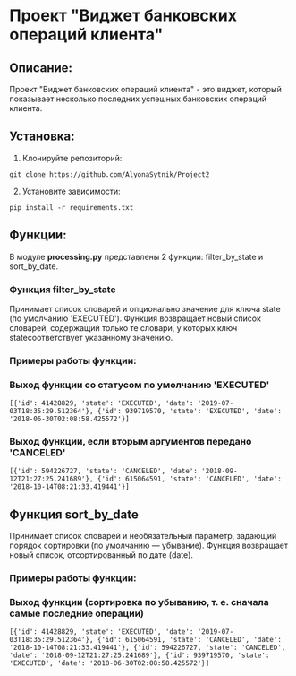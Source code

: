 # Проект "Виджет банковских операций клиента"

## Описание:
Проект "Виджет банковских операций клиента" - это виджет, который показывает несколько последних успешных банковских операций клиента.

## Установка:

1. Клонируйте репозиторий:
```
git clone https://github.com/AlyonaSytnik/Project2
```
2. Установите зависимости:
```
pip install -r requirements.txt
```

## Функции:

В модуле **processing.py** представлены 2 функции: filter_by_state и sort_by_date.

### Функция filter_by_state 

Принимает список словарей и опционально значение для ключа state (по умолчанию 'EXECUTED'). Функция возвращает новый список словарей, 
содержащий только те словари, у которых ключ stateсоответствует указанному значению.

### Примеры работы функции:
### Выход функции со статусом по умолчанию 'EXECUTED'
`[{'id': 41428829, 'state': 'EXECUTED', 'date': '2019-07-03T18:35:29.512364'}, {'id': 939719570, 'state': 'EXECUTED', 'date': '2018-06-30T02:08:58.425572'}]`

### Выход функции, если вторым аргументов передано 'CANCELED'
`[{'id': 594226727, 'state': 'CANCELED', 'date': '2018-09-12T21:27:25.241689'}, {'id': 615064591, 'state': 'CANCELED', 'date': '2018-10-14T08:21:33.419441'}]`

## Функция sort_by_date 
Принимает список словарей и необязательный параметр, задающий порядок сортировки (по умолчанию — убывание). Функция возвращает новый список, 
отсортированный по дате (date).

### Примеры работы функции:
### Выход функции (сортировка по убыванию, т. е. сначала самые последние операции)
`[{'id': 41428829, 'state': 'EXECUTED', 'date': '2019-07-03T18:35:29.512364'}, {'id': 615064591, 'state': 'CANCELED', 'date': '2018-10-14T08:21:33.419441'}, {'id': 594226727, 'state': 'CANCELED', 'date': '2018-09-12T21:27:25.241689'}, {'id': 939719570, 'state': 'EXECUTED', 'date': '2018-06-30T02:08:58.425572'}]`